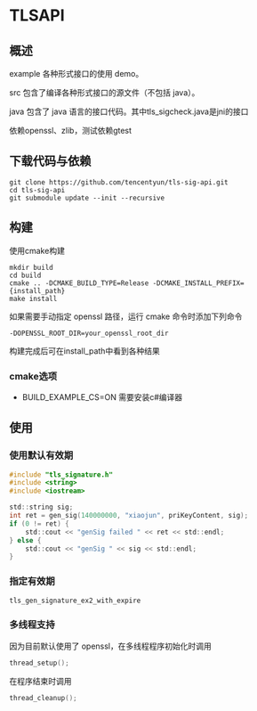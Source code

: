 # TLSAPI

## 概述

example 各种形式接口的使用 demo。

src 包含了编译各种形式接口的源文件（不包括 java）。

java 包含了 java 语言的接口代码。其中tls_sigcheck.java是jni的接口

依赖openssl、zlib，测试依赖gtest

## 下载代码与依赖
```shell
git clone https://github.com/tencentyun/tls-sig-api.git
cd tls-sig-api
git submodule update --init --recursive
```

## 构建

使用cmake构建

```shell
mkdir build
cd build
cmake .. -DCMAKE_BUILD_TYPE=Release -DCMAKE_INSTALL_PREFIX={install_path}
make install
```

如果需要手动指定 openssl 路径，运行 cmake 命令时添加下列命令
```shell
-DOPENSSL_ROOT_DIR=your_openssl_root_dir
```

构建完成后可在install_path中看到各种结果

### cmake选项

* BUILD_EXAMPLE_CS=ON 需要安装c#编译器

## 使用
### 使用默认有效期
```C
#include "tls_signature.h"
#include <string>
#include <iostream>

std::string sig;
int ret = gen_sig(140000000, "xiaojun", priKeyContent, sig);
if (0 != ret) {
	std::cout << "genSig failed " << ret << std::endl;
} else {
	std::cout << "genSig " << sig << std::endl;
}

```

### 指定有效期
```C
tls_gen_signature_ex2_with_expire
```

### 多线程支持
因为目前默认使用了 openssl，在多线程程序初始化时调用
```C
thread_setup();
```
在程序结束时调用
```C
thread_cleanup();
```

